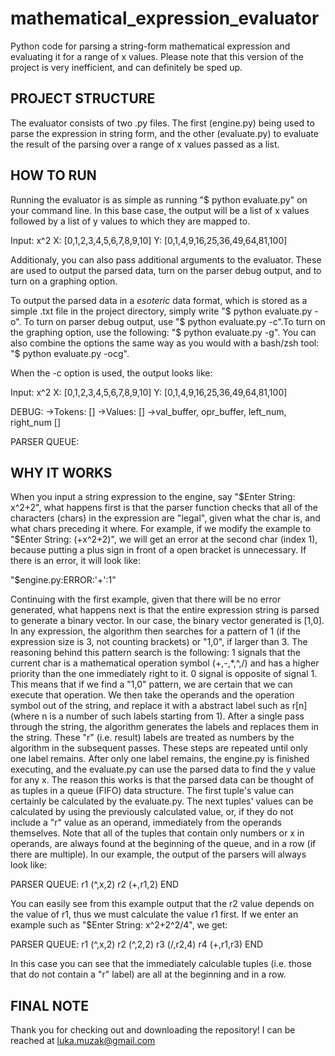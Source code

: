 # mathematical_expression_evaluator
Python code for parsing a string-form mathematical expression and evaluating it for a range of x values. Please note that this version of the project is very inefficient, and can definitely be sped up.

PROJECT STRUCTURE
-----------------
The evaluator consists of two .py files. The first (engine.py) being used to parse the expression in string form, and the other (evaluate.py) to evaluate the result of the parsing over a range of x values passed as a list.

HOW TO RUN
----------
Running the evaluator is as simple as running "$ python evaluate.py" on your command line. In this base case, the output will be a list of x values followed by a list of y values to which they are mapped to.

Input: x^2
X: [0,1,2,3,4,5,6,7,8,9,10]
Y: [0,1,4,9,16,25,36,49,64,81,100]

Additionaly, you can also pass additional arguments to the evaluator. These are used to output the parsed data, turn on the parser debug output, and to turn on a graphing option.

To output the parsed data in a *esoteric* data format, which is stored as a simple .txt file in the project directory, simply write "$ python evaluate.py -o". To turn on parser debug output, use "$ python evaluate.py -c".To turn on the graphing option, use the following: "$ python evaluate.py -g". You can also combine the options the same way as you would with a bash/zsh tool: "$ python evaluate.py -ocg".

When the -c option is used, the output looks like:

Input: x^2
X: [0,1,2,3,4,5,6,7,8,9,10]
Y: [0,1,4,9,16,25,36,49,64,81,100]

DEBUG:
->Tokens: []
->Values: []
->val_buffer, opr_buffer, left_num, right_num []

PARSER QUEUE:



WHY IT WORKS
------------
When you input a string expression to the engine, say "$Enter String: x^2+2", what happens first is that the parser function checks that all of the characters (chars) in the expression are "legal", given what the char is, and what chars preceding it where. For example, if we modify the example to "$Enter String: (+x^2+2)", we will get an error at the second char (index 1), because putting a plus sign in front of a open bracket is unnecessary. If there is an error, it will look like:

"$engine.py:ERROR:'+':1"

Continuing with the first example, given that there will be no error generated, what happens next is that the entire expression string is parsed to generate a binary vector. In our case, the binary vector generated is [1,0]. In any expression, the algorithm then searches for a pattern of 1 (if the expression size is 3, not counting brackets) or "1,0", if larger than 3. The reasoning behind this pattern search is the following: 1 signals that the current char is a mathematical operation symbol (+,-,*,^,/) and has a higher priority than the one immediately right to it. 0 signal is opposite of signal 1. This means that if we find a "1,0" pattern, we are certain that we can execute that operation. We then take the operands and the operation symbol out of the string, and replace it with a abstract label such as r[n] (where n is a number of such labels starting from 1). After a single pass through the string, the algorithm generates the labels and replaces them in the string. These "r" (i.e. result) labels are treated as numbers by the algorithm in the subsequent passes. These steps are repeated until only one label remains. After only one label remains, the engine.py is finished executing, and the evaluate.py can use the parsed data to find the y value for any x. The reason this works is that the parsed data can be thought of as tuples in a queue (FIFO) data structure. The first tuple's value can certainly be calculated by the evaluate.py. The next tuples' values can be calculated by using the previously calculated value, or, if they do not include a "r" value as an operand, immediately from the operands themselves. Note that all of the tuples that contain only numbers or x in operands, are always found at the beginning of the queue, and in a row (if there are multiple). In our example, the output of the parsers will always look like: 

PARSER QUEUE: 
r1 (^,x,2)
r2 (+,r1,2)
END

You can easily see from this example output that the r2 value depends on the value of r1, thus we must calculate the value r1 first. If we enter an example such as "$Enter String: x^2+2^2/4", we get:

PARSER QUEUE:
r1 (^,x,2)
r2 (^,2,2)
r3 (/,r2,4)
r4 (+,r1,r3)
END

In this case you can see that the immediately calculable tuples (i.e. those that do not contain a "r" label) are all at the beginning and in a row.

FINAL NOTE
----------
Thank you for checking out and downloading the repository! I can be reached at luka.muzak@gmail.com
